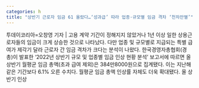 ```yaml
---
categories: h
title: "상반기 근로자 임금 61 올랐다…‘성과급’ 따라 업종·규모별 임금 격차 ‘천차만별’"
---
```

투데이코리아=오창영 기자 | 고용 계약 기간이 정해지지 않았거나 1년 이상 일한 상용근로자들의 임금이 크게 상승한 것으로 나타났다. 다만 업종 및 규모별로 지급되는 특별 급여가 제각기 달라 근로자 간 임금 격차가 크다는 분석이 나왔다. 한국경영자총협회(경총)이 발표한 ‘2022년 상반기 규모 및 업종별 임금 인상 현황 분석’ 보고서에 따르면 올 상반기 월평균 임금 총액(초과 급여 제외)은 384만8000원으로 집계됐다. 이는 지난해 같은 기간보다 6.1% 오른 수치다. 월평균 임금 총액 인상률 자체도 더욱 확대됐다. 올 상반기 인상
